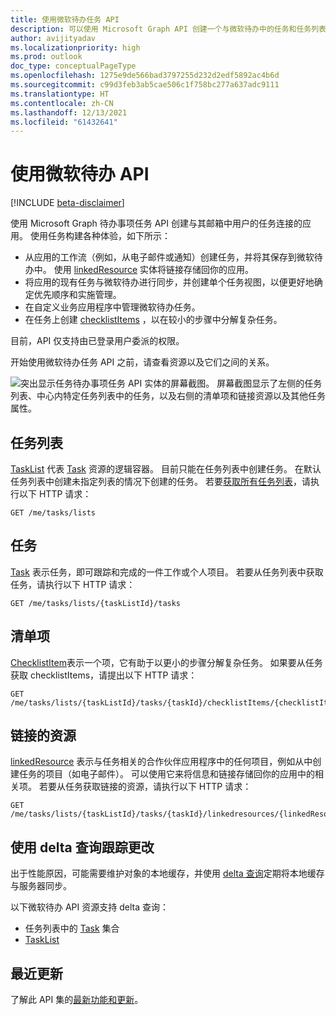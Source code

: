 ```yaml
---
title: 使用微软待办任务 API
description: 可以使用 Microsoft Graph API 创建一个与微软待办中的任务和任务列表连接的应用。
author: avijityadav
ms.localizationpriority: high
ms.prod: outlook
doc_type: conceptualPageType
ms.openlocfilehash: 1275e9de566bad3797255d232d2edf5892ac4b6d
ms.sourcegitcommit: c99d3feb3ab5cae506c1f758bc277a637adc9111
ms.translationtype: HT
ms.contentlocale: zh-CN
ms.lasthandoff: 12/13/2021
ms.locfileid: "61432641"
---
```

# <a name="use-the-microsoft-to-do-api"></a>使用微软待办 API

[!INCLUDE [beta-disclaimer](../../includes/beta-disclaimer.md)]

使用 Microsoft Graph 待办事项任务 API 创建与其邮箱中用户的任务连接的应用。 使用任务构建各种体验，如下所示：

* 从应用的工作流（例如，从电子邮件或通知）创建任务，并将其保存到微软待办中。 使用 [linkedResource](linkedresource.md) 实体将链接存储回你的应用。
* 将应用的现有任务与微软待办进行同步，并创建单个任务视图，以便更好地确定优先顺序和实施管理。
* 在自定义业务应用程序中管理微软待办任务。
* 在任务上创建 [checklistItems](checklistitem.md) ，以在较小的步骤中分解复杂任务。

目前，API 仅支持由已登录用户委派的权限。

开始使用微软待办任务 API 之前，请查看资源以及它们之间的关系。

![突出显示任务待办事项任务 API 实体的屏幕截图。 屏幕截图显示了左侧的任务列表、中心内特定任务列表中的任务，以及右侧的清单项和链接资源以及其他任务属性。](/graph/images/tasks-api-entities.png)

## <a name="task-list"></a>任务列表

[TaskList](./basetasklist.md) 代表 [Task](./basetask.md) 资源的逻辑容器。 目前只能在任务列表中创建任务。 在默认任务列表中创建未指定列表的情况下创建的任务。 若要[获取所有任务列表](../api/basetasklist-get.md)，请执行以下 HTTP 请求：

``` http
GET /me/tasks/lists
```

## <a name="task"></a>任务

[Task](./basetask.md) 表示任务，即可跟踪和完成的一件工作或个人项目。 若要从任务列表中获取任务，请执行以下 HTTP 请求：
``` http
GET /me/tasks/lists/{taskListId}/tasks
```

## <a name="checklist-item"></a>清单项 

[ChecklistItem](linkedresource_v2.md)表示一个项，它有助于以更小的步骤分解复杂任务。 如果要从任务获取 checklistItems，请提出以下 HTTP 请求：
``` http
GET /me/tasks/lists/{taskListId}/tasks/{taskId}/checklistItems/{checklistItems}
```

## <a name="linked-resource"></a>链接的资源

[linkedResource](linkedresource_v2.md) 表示与任务相关的合作伙伴应用程序中的任何项目，例如从中创建任务的项目（如电子邮件）。 可以使用它来将信息和链接存储回你的应用中的相关项。 若要从任务获取链接的资源，请执行以下 HTTP 请求：
``` http
GET /me/tasks/lists/{taskListId}/tasks/{taskId}/linkedresources/{linkedResourceId}
```

## <a name="track-changes-using-delta-query"></a>使用 delta 查询跟踪更改

出于性能原因，可能需要维护对象的本地缓存，并使用 [delta 查询](/graph/delta-query-overview)定期将本地缓存与服务器同步。

以下微软待办 API 资源支持 delta 查询：
* 任务列表中的 [Task](./basetask.md) 集合
* [TaskList](./basetasklist.md)

## <a name="whats-new"></a>最近更新
了解此 API 集的[最新功能和更新](/graph/whats-new-overview)。

